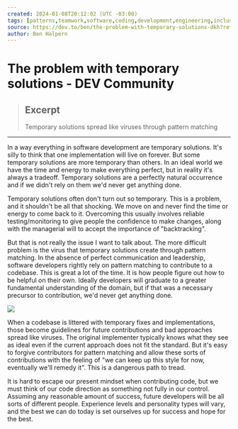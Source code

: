 ```yaml
---
created: 2024-01-08T20:12:02 (UTC -03:00)
tags: [patterns,teamwork,software,coding,development,engineering,inclusive,community]
source: https://dev.to/ben/the-problem-with-temporary-solutions-dkh?ref=dailydev
author: Ben Halpern
---
```


# The problem with temporary solutions - DEV Community

> ## Excerpt
> Temporary solutions spread like viruses through pattern matching

---
In a way everything in software development are temporary solutions. It's silly to think that one implementation will live on forever. But some temporary solutions are more temporary than others. In an ideal world we have the time and energy to make everything perfect, but in reality it's always a tradeoff. Temporary solutions are a perfectly natural occurrence and if we didn't rely on them we'd never get anything done.

Temporary solutions often don't turn out so temporary. This is a problem, and it shouldn't be all that shocking. We move on and never find the time or energy to come back to it. Overcoming this usually involves reliable testing/monitoring to give people the confidence to make changes, along with the managerial will to accept the importance of "backtracking".

But that is not really the issue I want to talk about. The more difficult problem is the virus that temporary solutions create through pattern matching. In the absence of perfect communication and leadership, software developers rightly rely on pattern matching to contribute to a codebase. This is great a lot of the time. It is how people figure out how to be helpful on their own. Ideally developers will graduate to a greater fundamental understanding of the domain, but if that was a necessary precursor to contribution, we'd never get anything done.

![](https://res.cloudinary.com/practicaldev/image/fetch/s--VzX23yQp--/c_limit%2Cf_auto%2Cfl_progressive%2Cq_66%2Cw_800/https://thepracticaldev.s3.amazonaws.com/i/usx0xodbfclf81ifnoq0.gif)

When a codebase is littered with temporary fixes and implementations, those become guidelines for future contributions and bad approaches spread like viruses. The original implementer typically knows what they see as ideal even if the current approach does not fit the standard. But it's easy to forgive contributors for pattern matching and allow these sorts of contributions with the feeling of "we can keep up this style for now, eventually we'll remedy it". This is a dangerous path to tread.

It is hard to escape our present mindset when contributing code, but we must think of our code direction as something not fully in our control. Assuming any reasonable amount of success, future developers will be all sorts of different people. Experience levels and personality types will vary, and the best we can do today is set ourselves up for success and hope for the best.
